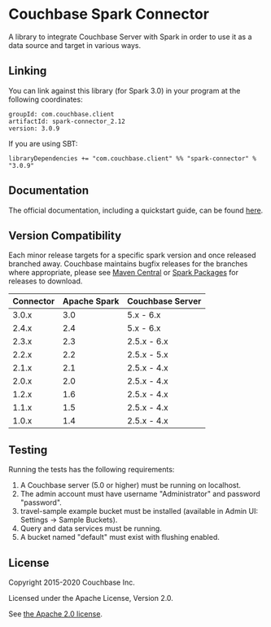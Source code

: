 # Couchbase Spark Connector

A library to integrate Couchbase Server with Spark in order to use it as a data source and target in various ways.

## Linking
You can link against this library (for Spark 3.0) in your program at the following coordinates:

```
groupId: com.couchbase.client
artifactId: spark-connector_2.12
version: 3.0.9
```

If you are using SBT:

```
libraryDependencies += "com.couchbase.client" %% "spark-connector" % "3.0.9"
```

## Documentation
The official documentation, including a quickstart guide, can be found [here](https://docs.couchbase.com/spark-connector/3.0/index.html).

## Version Compatibility

Each minor release targets for a specific spark version and once released
branched away. Couchbase maintains bugfix releases for the branches where
appropriate, please see [Maven Central](http://search.maven.org/#search%7Cga%7C1%7Ccom.couchbase.client.spark)
or [Spark Packages](http://spark-packages.org/package/couchbase/couchbase-spark-connector) for releases to download.

| Connector | Apache Spark | Couchbase Server |
| --------- | ------------ | ---------------- |
| 3.0.x     | 3.0          | 5.x - 6.x        |
| 2.4.x     | 2.4          | 5.x - 6.x        |
| 2.3.x     | 2.3          | 2.5.x - 6.x      |
| 2.2.x     | 2.2          | 2.5.x - 5.x      |
| 2.1.x     | 2.1          | 2.5.x - 4.x      |
| 2.0.x     | 2.0          | 2.5.x - 4.x      |
| 1.2.x     | 1.6          | 2.5.x - 4.x      |
| 1.1.x     | 1.5          | 2.5.x - 4.x      |
| 1.0.x     | 1.4          | 2.5.x - 4.x      |

## Testing
Running the tests has the following requirements:

1. A Couchbase server (5.0 or higher) must be running on localhost.
2. The admin account must have username "Administrator" and password "password".
3. travel-sample example bucket must be installed (available in Admin UI: Settings -> Sample Buckets).
4. Query and data services must be running.
5. A bucket named "default" must exist with flushing enabled.

## License
Copyright 2015-2020 Couchbase Inc.

Licensed under the Apache License, Version 2.0.

See [the Apache 2.0 license](http://www.apache.org/licenses/LICENSE-2.0).